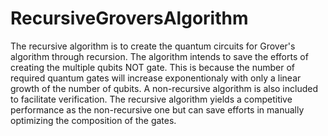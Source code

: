 # RecursiveGroversAlgorithm
The recursive algorithm is to create the quantum circuits for Grover's algorithm through recursion. The algorithm intends to save the efforts of creating the multiple qubits NOT gate. This is because the number of required quantum gates will increase exponentionaly with only a linear growth of the number of qubits.
A non-recursive algorithm is also included to facilitate verification. The recursive algorithm yields a competitive performance as the non-recursive one but can save efforts in manually optimizing the composition of the gates.
